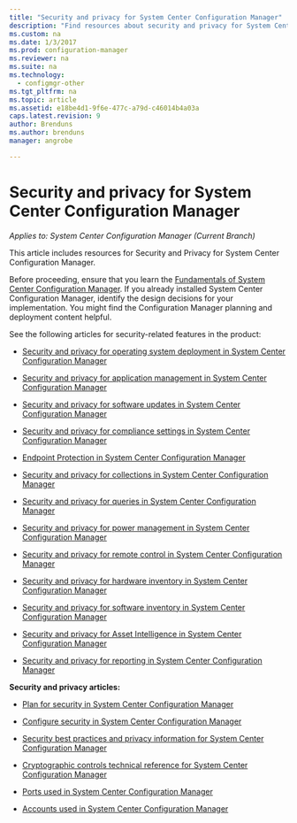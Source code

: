 ```yaml
---
title: "Security and privacy for System Center Configuration Manager"
description: "Find resources about security and privacy for System Center Configuration Manager."
ms.custom: na
ms.date: 1/3/2017
ms.prod: configuration-manager
ms.reviewer: na
ms.suite: na
ms.technology:
  - configmgr-other
ms.tgt_pltfrm: na
ms.topic: article
ms.assetid: e18be4d1-9f6e-477c-a79d-c46014b4a03a
caps.latest.revision: 9
author: Brenduns
ms.author: brenduns
manager: angrobe

---
```

# Security and privacy for System Center Configuration Manager

*Applies to: System Center Configuration Manager (Current Branch)*

This article includes resources for Security and Privacy for System Center Configuration Manager.  

 Before proceeding, ensure that you learn the [Fundamentals of System Center Configuration Manager](../../../core/understand/fundamentals.md). If you already installed System Center Configuration Manager, identify the design decisions for your implementation. You might find the Configuration Manager planning and deployment content helpful.  

 See the following articles for security-related features in the product:  

-   [Security and privacy for operating system deployment in System Center Configuration Manager](../../../osd/plan-design/security-and-privacy-for-operating-system-deployment.md)  

-   [Security and privacy for application management in System Center Configuration Manager](../../../apps/plan-design/security-and-privacy-for-application-management.md)  

-   [Security and privacy for software updates in System Center Configuration Manager](../../../sum/plan-design/security-and-privacy-for-software-updates.md)  

-   [Security and privacy for compliance settings in System Center Configuration Manager](../../../compliance/plan-design/security-and-privacy-for-compliance-settings.md)  

-   [Endpoint Protection in System Center Configuration Manager](../../../protect/deploy-use/endpoint-protection.md)  

-   [Security and privacy for collections in System Center Configuration Manager](../../../core/clients/manage/collections/security-and-privacy-for-collections.md)  

-   [Security and privacy for queries in System Center Configuration Manager](../../../core/servers/manage/security-and-privacy-for-queries.md)  

-   [Security and privacy for power management in System Center Configuration Manager](../../../core/clients/manage/power/security-and-privacy-for-power-management.md)  

-   [Security and privacy for remote control in System Center Configuration Manager](../../../core/clients/manage/remote-control/security-and-privacy-for-remote-control.md)  

-   [Security and privacy for hardware inventory in System Center Configuration Manager](../../../core/clients/manage/inventory/security-and-privacy-for-hardware-inventory.md)  

-   [Security and privacy for software inventory in System Center Configuration Manager](../../../core/clients/manage/inventory/security-and-privacy-for-software-inventory.md)  

-   [Security and privacy for Asset Intelligence in System Center Configuration Manager](../../../core/clients/manage/asset-intelligence/security-and-privacy-for-asset-intelligence.md)  

-   [Security and privacy for reporting in System Center Configuration Manager](../../../core/servers/manage/security-and-privacy-for-reporting.md)  



 **Security and privacy articles:**  

-   [Plan for security in System Center Configuration Manager](../../../core/plan-design/security/plan-for-security.md)  

-   [Configure security in System Center Configuration Manager](../../../core/plan-design/security/configure-security.md)  


-   [Security best practices and privacy information for System Center Configuration Manager](../../../core/plan-design/security/security-best-practices-and-privacy-information.md)  

-   [Cryptographic controls technical reference for System Center Configuration Manager](../../../protect/deploy-use/cryptographic-controls-technical-reference.md)  

-   [Ports used in System Center Configuration Manager](../../../core/plan-design/hierarchy/ports.md)  

-   [Accounts used in System Center Configuration Manager](../../../core/plan-design/hierarchy/accounts.md)  
